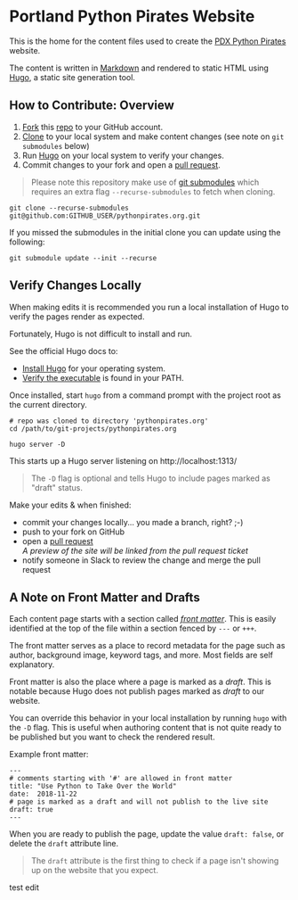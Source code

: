 # Portland Python Pirates Website

This is the home for the content files used to create the [PDX Python Pirates][pythonpirates] website.

The content is written in [Markdown][markdown] and rendered to static HTML using [Hugo][hugo_site], a static site generation tool.

## How to Contribute: Overview

  1. [Fork][github_fork] this [repo][website_repo] to your GitHub account.
  1. [Clone][github_clone] to your local system and make content changes (see note on `git submodules` below)
  1. Run [Hugo][hugo_site] on your local system to verify your changes.
  1. Commit changes to your fork and open a [pull request][github_pr].

> Please note this repository make use of [git submodules][git_submodules] which requires an extra flag `--recurse-submodules` to fetch when cloning.

    git clone --recurse-submodules git@github.com:GITHUB_USER/pythonpirates.org.git

If you missed the submodules in the initial clone you can update using the following:

    git submodule update --init --recurse


## Verify Changes Locally

When making edits it is recommended you run a local installation of Hugo to verify the pages render as expected.

Fortunately, Hugo is not difficult to install and run.

See the official Hugo docs to:

* [Install Hugo][hugo_install] for your operating system.
* [Verify the executable][hugo_install_verify] is found in your PATH.

Once installed, start `hugo` from a command prompt with the project root as the current directory.

    # repo was cloned to directory 'pythonpirates.org'
    cd /path/to/git-projects/pythonpirates.org

    hugo server -D

This starts up a Hugo server listening on http://localhost:1313/

> The `-D` flag is optional and tells Hugo to include pages marked as "draft" status.

Make your edits & when finished:

* commit your changes locally... you made a branch, right? ;-)
* push to your fork on GitHub
* open a [pull request][github_pr]  
  _A preview of the site will be linked from the pull request ticket_
* notify someone in Slack to review the change and merge the pull request

## A Note on Front Matter and Drafts

Each content page starts with a section called _[front matter][front_matter]_.  This is easily identified at the top of the file within a section fenced by `---` or `+++`.

The front matter serves as a place to record metadata for the page such as author, background image, keyword tags, and more.  Most fields are self explanatory.

Front matter is also the place where a page is marked as a _draft_.  This is notable because Hugo does not publish pages marked as *draft* to our website.

You can override this behavior in your local installation by running `hugo` with the `-D` flag.  This is useful when authoring content that is not quite ready to be published but you want to check the rendered result.

Example front matter:

```
---
# comments starting with '#' are allowed in front matter
title: "Use Python to Take Over the World"
date:  2018-11-22
# page is marked as a draft and will not publish to the live site
draft: true
---
```

When you are ready to publish the page, update the value `draft: false`, or delete the `draft` attribute line.

> The `draft` attribute is the first thing to check if a page isn't showing up on the website that you expect.

test edit

[pythonpirates]: https://www.pythonpirates.org
[markdown]: https://guides.github.com/features/mastering-markdown/
[git_submodules]: https://blog.github.com/2016-02-01-working-with-submodules/#joining-a-project-using-submodules
[hugo_site]: https://gohugo.io/
[hugo_install]: https://gohugo.io/getting-started/installing/
[hugo_install_verify]: https://gohugo.io/getting-started/installing/#verify-the-executable
[front_matter]: https://gohugo.io/content-management/front-matter/
[contribute_overview]: https://www.pythonpirates.org/post/contribute-to-website/
[website_repo]: https://github.com/PDXPythonPirates/pythonpirates.org
[markdown]: https://guides.github.com/features/mastering-markdown/
[github_help]: https://help.github.com/
[github_fork]: https://help.github.com/articles/working-with-forks/
[github_clone]: https://help.github.com/articles/cloning-a-repository/
[github_pr]: https://help.github.com/articles/about-pull-requests/


